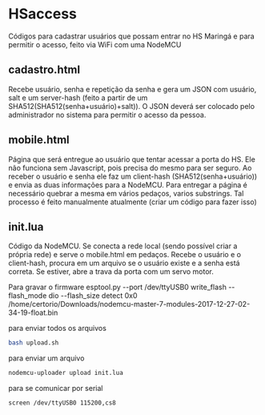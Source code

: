 # HSaccess

Códigos para cadastrar usuários que possam entrar no HS Maringá e para permitir o acesso, feito via WiFi com uma NodeMCU
 
## cadastro.html

Recebe usuário, senha e repetição da senha e gera um JSON com usuário, salt e um server-hash (feito a partir de um SHA512(SHA512(senha+usuário)+salt)). O JSON deverá ser colocado pelo administrador no sistema para permitir o acesso da pessoa.

## mobile.html

Página que será entregue ao usuário que tentar acessar a porta do HS. Ele não funciona sem Javascript, pois precisa do mesmo para ser seguro. Ao receber o usuário e senha ele faz um client-hash (SHA512(senha+usuário)) e envia as duas informações para a NodeMCU. Para entregar a página é necessário quebrar a mesma em vários pedaços, varios substrings. Tal processo é feito manualmente atualmente (criar um código para fazer isso)

## init.lua

Código da NodeMCU. Se conecta a rede local (sendo possível criar a própria rede) e serve o mobile.html em pedaços. Recebe o usuário e o client-hash, procura em um arquivo se o usuário existe e a senha está correta. Se estiver, abre a trava da porta com um servo motor.

Para gravar o firmware
esptool.py --port /dev/ttyUSB0 write_flash --flash_mode dio --flash_size detect 0x0 /home/certorio/Downloads/nodemcu-master-7-modules-2017-12-27-02-34-19-float.bin 


para enviar todos os arquivos
```bash
bash upload.sh
```
para enviar um arquivo 
```bash
nodemcu-uploader upload init.lua
```
para se comunicar por serial

```bash
screen /dev/ttyUSB0 115200,cs8
```


